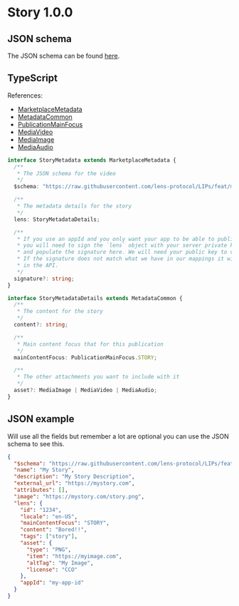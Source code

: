 # Story 1.0.0

## JSON schema

The JSON schema can be found [here](./schema.json).

## TypeScript

References:

- [MarketplaceMetadata](../../shared-ts-interfaces/marketplace-metadata.ts)
- [MetadataCommon](../../shared-ts-interfaces/metadata-common.ts)
- [PublicationMainFocus](../../shared-ts-interfaces/publication-main-focus.ts)
- [MediaVideo](../../shared-ts-interfaces/media/media-video.ts)
- [MediaImage](../../shared-ts-interfaces/media/media-image.ts)
- [MediaAudio](../../shared-ts-interfaces/media/media-audio.ts)

```ts
interface StoryMetadata extends MarketplaceMetadata {
  /**
   * The JSON schema for the video
   */
  $schema: "https://raw.githubusercontent.com/lens-protocol/LIPs/feat/metadata-standards/lens-metadata-standards/publication/story/1.0.0/schema.json";

  /**
   * The metadata details for the story
   */
  lens: StoryMetadataDetails;

  /**
   * If you use an appId and you only want your app to be able to publish under it,
   * you will need to sign the `lens` object with your server private key
   * and populate the signature here. We will need your public key to verify this.
   * If the signature does not match what we have in our mappings it will not be surfaced
   * in the API.
   */
  signature?: string;
}

interface StoryMetadataDetails extends MetadataCommon {
  /**
   * The content for the story
   */
  content?: string;

  /**
   * Main content focus that for this publication
   */
  mainContentFocus: PublicationMainFocus.STORY;

  /**
   * The other attachments you want to include with it
   */
  asset?: MediaImage | MediaVideo | MediaAudio;
}
```

## JSON example

Will use all the fields but remember a lot are optional you can use the JSON schema to see this.

```json
{
  "$schema": "https://raw.githubusercontent.com/lens-protocol/LIPs/feat/metadata-standards/lens-metadata-standards/publication/story/1.0.0/schema.json",
  "name": "My Story",
  "description": "My Story Description",
  "external_url": "https://mystory.com",
  "attributes": [],
  "image": "https://mystory.com/story.png",
  "lens": {
    "id": "1234",
    "locale": "en-US",
    "mainContentFocus": "STORY",
    "content": "Bored!!",
    "tags": ["story"],
    "asset": {
      "type": "PNG",
      "item": "https://myimage.com",
      "altTag": "My Image",
      "license": "CCO"
    },
    "appId": "my-app-id"
  }
}
```
